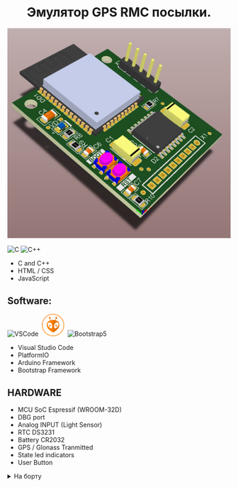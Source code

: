 <div id="body" align="center">
 <h1> Эмулятор GPS RMC посылки. </h1>
 
![table](https://github.com/EmbedDevIOT/GPS_RMC_EMU/blob/main/doc/pcb_images.jpg)

</div>

<p align="left">
  <img src="https://raw.githubusercontent.com/danielcranney/readme-generator/main/public/icons/skills/c-colored.svg" width="36" height="36" alt="C" />
  <img src="https://raw.githubusercontent.com/danielcranney/readme-generator/main/public/icons/skills/cplusplus-colored.svg" width="36" height="36" alt="C++" />
</p>

<!-- ## Used Languages  -->
* C and C++
* HTML / CSS
* JavaScript  

## Software:
<img src="https://github.com/EmbedDevIOT/devicon/blob/master/icons/vscode/vscode-original-wordmark.svg" title="VSCode" alt="VSCode" width="50" height="50"/>&nbsp;
<img src="https://github.com/EmbedDevIOT/GPS_RMC_EMU/blob/main/doc/PlatformIO.svg" title="Platformio" alt="Platformio" width="50" height="50"/>&nbsp;
<img src="https://github.com/EmbedDevIOT/devicon/blob/master/icons/bootstrap/bootstrap-original-wordmark.svg" title="Bootstrap5" alt="Bootstrap5" width="50" height="50"/>&nbsp;

* Visual Studio Code
* PlatformIO
* Arduino Framework
* Bootstrap Framework

## HARDWARE
- MCU SoC Espressif (WROOM-32D)
- DBG port
- Analog INPUT (Light Sensor)
- RTC DS3231
- Battery CR2032
- GPS / Glonass Tranmitted
- State led indicators
- User Button
  
<details>
<summary>На борту</summary>
  
  1. Wi-Fi
  2. HTTP - Server
  3. OTA - UPDATE
  4. RS-282
  </details>
